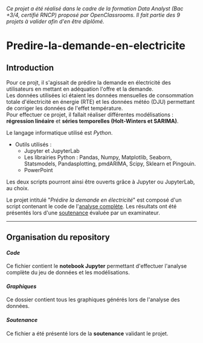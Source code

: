 ###### _Ce projet a été réalisé dans le cadre de la formation Data Analyst (Bac +3/4, certifié RNCP) proposé par OpenClassrooms. Il fait partie des 9 projets à valider afin d'en être diplômé_.

# Predire-la-demande-en-electricite

## Introduction

Pour ce projt, il s'agissait de prédire la demande en électricité des utilisateurs en mettant en adéquation l'offre et la demande.   
Les données utilisées ici étaient les données mensuelles de consommation totale d'électricité en énergie (RTE) et les données météo (DJU) permettant de corriger les données de l'effet température.  
Pour effectuer ce projet, il fallait réaliser différentes modélisations : **régression linéaire** et **séries temporelles (Holt-Winters et SARIMA)**.  

Le langage informatique utilisé est _Python_.  

* Outils utilisés :
  * Jupyter et JupyterLab
  * Les librairies Python : Pandas, Numpy, Matplotlib, Seaborn, Statsmodels, Pandasplotting, pmdARIMA, Scipy, Sklearn et Pingouin.
  * PowerPoint  

Les deux scripts pourront ainsi être ouverts grâce à Jupyter ou JupyterLab, au choix.  

Le projet intitulé "_Prédire la demande en électricité_" est composé d'un script contenant le code de l'[analyse complète](https://github.com/anissalaza/Predire-la-demande-en-electricite/blob/b7522d62e6131e62f03558a74d9657fb954ae967/Code.ipynb). Les résultats ont été présentés lors d'une [soutenance](https://github.com/anissalaza/Predire-la-demande-en-electricite/blob/b7522d62e6131e62f03558a74d9657fb954ae967/Soutenance.pdf) évaluée par un examinateur.  


------------------------------------------------

## Organisation du repository

#### *Code*
Ce fichier contient le **notebook Jupyter** permettant d'effectuer l'analyse complète du jeu de données et les modélisations.

#### *Graphiques*
Ce dossier contient tous les graphiques générés lors de l'analyse des données.

#### *Soutenance*
Ce fichier a été présenté lors de la **soutenance** validant le projet.
